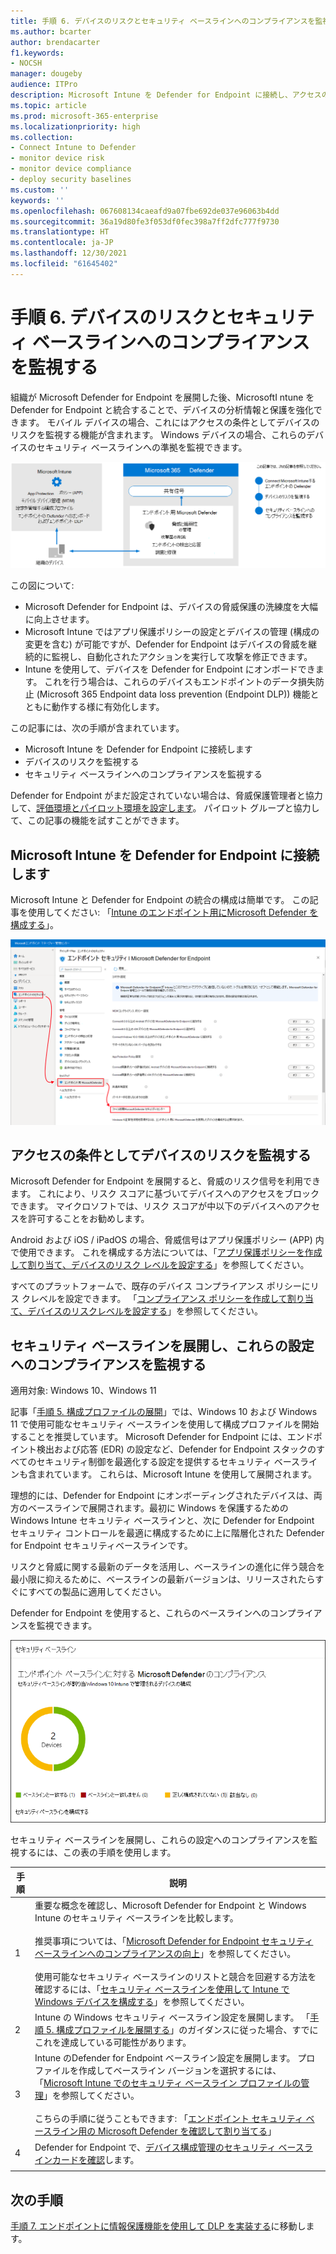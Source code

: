 ```yaml
---
title: 手順 6. デバイスのリスクとセキュリティ ベースラインへのコンプライアンスを監視する
ms.author: bcarter
author: brendacarter
f1.keywords:
- NOCSH
manager: dougeby
audience: ITPro
description: Microsoft Intune を Defender for Endpoint に接続し、アクセスの条件としてデバイスのリスクを監視する方法について説明します。
ms.topic: article
ms.prod: microsoft-365-enterprise
ms.localizationpriority: high
ms.collection:
- Connect Intune to Defender
- monitor device risk
- monitor device compliance
- deploy security baselines
ms.custom: ''
keywords: ''
ms.openlocfilehash: 067608134caeafd9a07fbe692de037e96063b4dd
ms.sourcegitcommit: 36a19d80fe3f053df0fec398a7ff2dfc777f9730
ms.translationtype: HT
ms.contentlocale: ja-JP
ms.lasthandoff: 12/30/2021
ms.locfileid: "61645402"
---
```

# <a name="step-6-monitor-device-risk-and-compliance-to-security-baselines"></a>手順 6. デバイスのリスクとセキュリティ ベースラインへのコンプライアンスを監視する

組織が Microsoft Defender for Endpoint を展開した後、MicrosoftI ntune を Defender for Endpoint と統合することで、デバイスの分析情報と保護を強化できます。 モバイル デバイスの場合、これにはアクセスの条件としてデバイスのリスクを監視する機能が含まれます。 Windows デバイスの場合、これらのデバイスのセキュリティ ベースラインへの準拠を監視できます。 

![エンドポイントとMicrosoft Intuneの統合図のディフェンダー](../media/devices/devices-defender-for-endpoint-steps.png#lightbox)

この図について:
- Microsoft Defender for Endpoint は、デバイスの脅威保護の洗練度を大幅に向上させます。 
- Microsoft Intune ではアプリ保護ポリシーの設定とデバイスの管理 (構成の変更を含む) が可能ですが、Defender for Endpoint はデバイスの脅威を継続的に監視し、自動化されたアクションを実行して攻撃を修正できます。 
- Intune を使用して、デバイスを Defender for Endpoint にオンボードできます。 これを行う場合は、これらのデバイスもエンドポイントのデータ損失防止 (Microsoft 365 Endpoint data loss prevention (Endpoint DLP)) 機能とともに動作する様に有効化します。

この記事には、次の手順が含まれています。
- Microsoft Intune を Defender for Endpoint に接続します
- デバイスのリスクを監視する
- セキュリティ ベースラインへのコンプライアンスを監視する

Defender for Endpoint がまだ設定されていない場合は、脅威保護管理者と協力して、[評価環境とパイロット環境を設定します](../security/defender/eval-defender-endpoint-overview.md)。 パイロット グループと協力して、この記事の機能を試すことができます。

## <a name="connect-microsoft-intune-to-defender-for-endpoint"></a>Microsoft Intune を Defender for Endpoint に接続します

Microsoft Intune と Defender for Endpoint の統合の構成は簡単です。 この記事を使用してください: 「[Intune のエンドポイント用にMicrosoft Defender を構成する](/mem/intune/protect/advanced-threat-protection-configure)」。 

![Intune をエンドポイントの Microsoft Defender に接続する](../media/devices/connect-intune-to-microsoft-defender.png#lightbox)

## <a name="monitor-device-risk-as-a-condition-for-access"></a>アクセスの条件としてデバイスのリスクを監視する

Microsoft Defender for Endpoint を展開すると、脅威のリスク信号を利用できます。 これにより、リスク スコアに基づいてデバイスへのアクセスをブロックできます。 マイクロソフトでは、リスク スコアが中以下のデバイスへのアクセスを許可することをお勧めします。

Android および iOS / iPadOS の場合、脅威信号はアプリ保護ポリシー (APP) 内で使用できます。 これを構成する方法については、「[アプリ保護ポリシーを作成して割り当て、デバイスのリスク レベルを設定する](/mem/intune/protect/advanced-threat-protection-configure)」を参照してください。

すべてのプラットフォームで、既存のデバイス コンプライアンス ポリシーにリス クレベルを設定できます。 「[コンプライアンス ポリシーを作成して割り当て、デバイスのリスクレベルを設定する](/mem/intune/protect/advanced-threat-protection-configure)」を参照してください。

## <a name="deploy-security-baselines-and-monitor-compliance-to-these-settings"></a>セキュリティ ベースラインを展開し、これらの設定へのコンプライアンスを監視する

適用対象: Windows 10、Windows 11

記事「[手順 5. 構成プロファイルの展開](manage-devices-with-intune-configuration-profiles.md)」では、Windows 10 および Windows 11 で使用可能なセキュリティ ベースラインを使用して構成プロファイルを開始することを推奨しています。 Microsoft Defender for Endpoint には、エンドポイント検出および応答 (EDR) の設定など、Defender for Endpoint スタックのすべてのセキュリティ制御を最適化する設定を提供するセキュリティ ベースラインも含まれています。 これらは、Microsoft Intune を使用して展開されます。

理想的には、Defender for Endpoint にオンボーディングされたデバイスは、両方のベースラインで展開されます。最初に Windows を保護するための Windows Intune セキュリティ ベースラインと、次に Defender for Endpoint セキュリティ コントロールを最適に構成するために上に階層化された Defender for Endpoint セキュリティベースラインです。

リスクと脅威に関する最新のデータを活用し、ベースラインの進化に伴う競合を最小限に抑えるために、ベースラインの最新バージョンは、リリースされたらすぐにすべての製品に適用してください。 

Defender for Endpoint を使用すると、これらのベースラインへのコンプライアンスを監視できます。 

![セキュリティ ベースラインへのコンプライアンスを監視するためのカード](../media/devices/secconmgmt-baseline-card.png#lightbox)

セキュリティ ベースラインを展開し、これらの設定へのコンプライアンスを監視するには、この表の手順を使用します。


|手順  |説明  |
|---------|---------|
|1     |重要な概念を確認し、Microsoft Defender for Endpoint と Windows Intune のセキュリティ ベースラインを比較します。 <br><br>推奨事項については、「[Microsoft Defender for Endpoint セキュリティ ベースラインへのコンプライアンスの向上](../security/defender-endpoint/configure-machines-security-baseline.md)」を参照してください。<br><br>使用可能なセキュリティ ベースラインのリストと競合を回避する方法を確認するには、「[セキュリティ ベースラインを使用して Intune で Windows デバイスを構成する](/mem/intune/protect/security-baselines)」を参照してください。         |
|2     |  Intune の Windows セキュリティ ベースライン設定を展開します。 「[手順 5. 構成プロファイルを展開する](manage-devices-with-intune-configuration-profiles.md)」のガイダンスに従った場合、すでにこれを達成している可能性があります。        |
|3    |  Intune のDefender for Endpoint ベースライン設定を展開します。 プロファイルを作成してベースライン バージョンを選択するには、「[Microsoft Intune でのセキュリティ ベースライン プロファイルの管理](/mem/intune/protect/security-baselines-configure)」を参照してください。<br><br>こちらの手順に従うこともできます: 「[エンドポイント セキュリティ ベースライン用の Microsoft Defender を確認して割り当てる](../security/defender-endpoint/configure-machines-security-baseline.md#review-and-assign-the-microsoft-defender-for-endpoint-security-baseline)」     |
|4     | Defender for Endpoint で、[デバイス構成管理のセキュリティ ベースラインカードを確認](../security/defender-endpoint/configure-machines.md)します。          |
| | |

## <a name="next-steps"></a>次の手順
[手順 7. エンドポイントに情報保護機能を使用して DLP を実装する](manage-devices-with-intune-dlp-mip.md)に移動します。